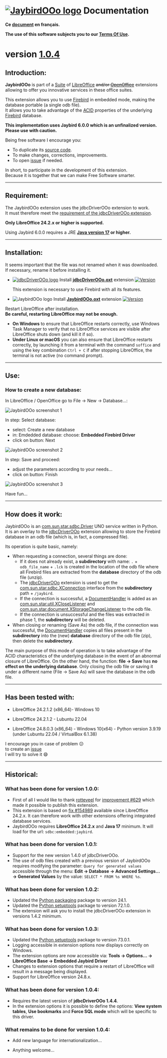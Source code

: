 <!--
╔════════════════════════════════════════════════════════════════════════════════════╗
║                                                                                    ║
║   Copyright (c) 2020 https://prrvchr.github.io                                     ║
║                                                                                    ║
║   Permission is hereby granted, free of charge, to any person obtaining            ║
║   a copy of this software and associated documentation files (the "Software"),     ║
║   to deal in the Software without restriction, including without limitation        ║
║   the rights to use, copy, modify, merge, publish, distribute, sublicense,         ║
║   and/or sell copies of the Software, and to permit persons to whom the Software   ║
║   is furnished to do so, subject to the following conditions:                      ║
║                                                                                    ║
║   The above copyright notice and this permission notice shall be included in       ║
║   all copies or substantial portions of the Software.                              ║
║                                                                                    ║
║   THE SOFTWARE IS PROVIDED "AS IS", WITHOUT WARRANTY OF ANY KIND,                  ║
║   EXPRESS OR IMPLIED, INCLUDING BUT NOT LIMITED TO THE WARRANTIES                  ║
║   OF MERCHANTABILITY, FITNESS FOR A PARTICULAR PURPOSE AND NONINFRINGEMENT.        ║
║   IN NO EVENT SHALL THE AUTHORS OR COPYRIGHT HOLDERS BE LIABLE FOR ANY             ║
║   CLAIM, DAMAGES OR OTHER LIABILITY, WHETHER IN AN ACTION OF CONTRACT,             ║
║   TORT OR OTHERWISE, ARISING FROM, OUT OF OR IN CONNECTION WITH THE SOFTWARE       ║
║   OR THE USE OR OTHER DEALINGS IN THE SOFTWARE.                                    ║
║                                                                                    ║
╚════════════════════════════════════════════════════════════════════════════════════╝
-->
# [![JaybirdOOo logo][1]][2] Documentation

**Ce [document][3] en français.**

**The use of this software subjects you to our [Terms Of Use][4].**

# version [1.0.4][5]

## Introduction:

**JaybirdOOo** is part of a [Suite][6] of [LibreOffice][7] ~~and/or [OpenOffice][8]~~ extensions allowing to offer you innovative services in these office suites.  

This extension allows you to use [Firebird][9] in embedded mode, making the database portable (a single odb file).  
It allows you to take advantage of the [ACID][10] properties of the underlying [Firebird][11] database.

**This implementation uses Jaybird 6.0.0 which is an unfinalized version. Please use with caution.**

Being free software I encourage you:
- To duplicate its [source code][12].
- To make changes, corrections, improvements.
- To open [issue][13] if needed.

In short, to participate in the development of this extension.  
Because it is together that we can make Free Software smarter.

___

## Requirement:

The JaybirdOOo extension uses the jdbcDriverOOo extension to work.  
It must therefore meet the [requirement of the jdbcDriverOOo extension][14].

**Only LibreOffice 24.2.x or higher is supported.**

Using Jaybird 6.0.0 requires a JRE **[Java version 17][15] or higher.**

___

## Installation:

It seems important that the file was not renamed when it was downloaded.  
If necessary, rename it before installing it.

- [![jdbcDriverOOo logo][17]][18] Install **[jdbcDriverOOo.oxt][19]** extension [![Version][20]][19]

    This extension is necessary to use Firebird with all its features.

- ![JaybirdOOo logo][21] Install **[JaybirdOOo.oxt][22]** extension [![Version][23]][22]

Restart LibreOffice after installation.  
**Be careful, restarting LibreOffice may not be enough.**
- **On Windows** to ensure that LibreOffice restarts correctly, use Windows Task Manager to verify that no LibreOffice services are visible after LibreOffice shuts down (and kill it if so).
- **Under Linux or macOS** you can also ensure that LibreOffice restarts correctly, by launching it from a terminal with the command `soffice` and using the key combination `Ctrl + C` if after stopping LibreOffice, the terminal is not active (no command prompt).

___

## Use:

### How to create a new database:

In LibreOffice / OpenOffice go to File -> New -> Database...:

![JaybirdOOo screenshot 1][24]

In step: Select database:
- select: Create a new database
- in: Emdedded database: choose: **Embedded Firebird Driver**
- click on button: Next

![JaybirdOOo screenshot 2][25]

In step: Save and proceed:
- adjust the parameters according to your needs...
- click on button: Finish

![JaybirdOOo screenshot 3][26]

Have fun...

___

## How does it work:

JaybirdOOo is an [com.sun.star.sdbc.Driver][27] UNO service written in Python.  
It is an overlay to the [jdbcDriverOOo][18] extension allowing to store the Firebird database in an odb file (which is, in fact, a compressed file).

Its operation is quite basic, namely:

- When requesting a connection, several things are done:
  - If it does not already exist, a **subdirectory** with name: `.` + `odb_file_name` + `.lck` is created in the location of the odb file where all Firebird files are extracted from the **database** directory of the odb file (unzip).
  - The [jdbcDriverOOo][18] extension is used to get the [com.sun.star.sdbc.XConnection][28] interface from the **subdirectory** path + `/jaybird`.
  - If the connection is successful, a [DocumentHandler][29] is added as an [com.sun.star.util.XCloseListener][30] and [com.sun.star.document.XStorageChangeListener][31] to the odb file.
  - If the connection is unsuccessful and the files was extracted in phase 1, the **subdirectory** will be deleted.
- When closing or renaming (Save As) the odb file, if the connection was successful, the [DocumentHandler][29] copies all files present in the **subdirectory** into the (new) **database** directory of the odb file (zip), then delete the **subdirectory**.

The main purpose of this mode of operation is to take advantage of the ACID characteristics of the underlying database in the event of an abnormal closure of LibreOffice.
On the other hand, the function: **file -> Save** has **no effect on the underlying database**. Only closing the odb file or saving it under a different name (File -> Save As) will save the database in the odb file.

___

## Has been tested with:

* LibreOffice 24.2.1.2 (x86_64)- Windows 10

* LibreOffice 24.2.1.2 - Lubuntu 22.04

* LibreOffice 24.8.0.3 (x86_64) - Windows 10(x64) - Python version 3.9.19 (under Lubuntu 22.04 / VirtualBox 6.1.38)

I encourage you in case of problem :confused:  
to create an [issue][13]  
I will try to solve it :smile:

___

## Historical:

### What has been done for version 1.0.0:

- First of all I would like to thank [rotteveel][32] for [improvement #629][33] which made it possible to publish this extension.
- This extension is based on [fix #154989][34] available since LibreOffice 24.2.x. It can therefore work with other extensions offering integrated database services.
- JaybirdOOo requires **LibreOffice 24.2.x** and **Java 17** minimum. It will load for the url: `sdbc:embedded:jaybird`.

### What has been done for version 1.0.1:

- Support for the new version 1.4.0 of jdbcDriverOOo.
- The use of odb files created with a previous version of JaybirdOOo requires modifying the parameter: `Query for generated values` accessible through the menu: **Edit -> Database -> Advanced Settings... -> Generated Values** by the value: `SELECT * FROM %s WHERE %s`.

### What has been done for version 1.0.2:

- Updated the [Python packaging][35] package to version 24.1.
- Updated the [Python setuptools][36] package to version 72.1.0.
- The extension will ask you to install the jdbcDriverOOo extension in versions 1.4.2 minimum.

### What has been done for version 1.0.3:

- Updated the [Python setuptools][36] package to version 73.0.1.
- Logging accessible in extension options now displays correctly on Windows.
- The extension options are now accessible via: **Tools -> Options... -> LibreOffice Base -> Embedded Jaybird Driver**
- Changes to extension options that require a restart of LibreOffice will result in a message being displayed.
- Support for LibreOffice version 24.8.x.

### What has been done for version 1.0.4:

- Requires the latest version of **jdbcDriverOOo 1.4.4**.
- In the extension options it is possible to define the options: **View system tables**, **Use bookmarks** and **Force SQL mode** which will be specific to this driver.

### What remains to be done for version 1.0.4:

- Add new language for internationalization...

- Anything welcome...

[1]: </img/jaybird.svg#collapse>
[2]: <https://prrvchr.github.io/JaybirdOOo/>
[3]: <https://prrvchr.github.io/JaybirdOOo/README_fr>
[4]: <https://prrvchr.github.io/JaybirdOOo/source/JaybirdOOo/registration/TermsOfUse_en>
[5]: <https://prrvchr.github.io/JaybirdOOo#historical>
[6]: <https://prrvchr.github.io/>
[7]: <https://www.libreoffice.org/download/download/>
[8]: <https://www.openoffice.org/download/index.html>
[9]: <https://www.firebirdsql.org/>
[10]: <https://en.wikipedia.org/wiki/ACID>
[11]: <https://firebirdsql.org/file/documentation/papers_presentations/html/paper-fbent-acid.html>
[12]: <https://github.com/prrvchr/JaybirdOOo/>
[13]: <https://github.com/prrvchr/JaybirdOOo/issues/new>
[14]: <https://prrvchr.github.io/jdbcDriverOOo/#requirement>
[15]: <https://adoptium.net/temurin/archive/?version=17>
[17]: <https://prrvchr.github.io/jdbcDriverOOo/img/jdbcDriverOOo.svg#middle>
[18]: <https://prrvchr.github.io/jdbcDriverOOo>
[19]: <https://github.com/prrvchr/jdbcDriverOOo/releases/latest/download/jdbcDriverOOo.oxt>
[20]: <https://img.shields.io/github/v/tag/prrvchr/jdbcDriverOOo?label=latest#right>
[21]: <img/JaybirdOOo.svg#middle>
[22]: <https://github.com/prrvchr/JaybirdOOo/releases/latest/download/JaybirdOOo.oxt>
[23]: <https://img.shields.io/github/downloads/prrvchr/JaybirdOOo/latest/total?label=v1.0.4#right>
[24]: <img/JaybirdOOo-1.png>
[25]: <img/JaybirdOOo-2.png>
[26]: <img/JaybirdOOo-3.png>
[27]: <https://www.openoffice.org/api/docs/common/ref/com/sun/star/sdbc/Driver.html>
[28]: <https://www.openoffice.org/api/docs/common/ref/com/sun/star/sdbc/XConnection.html>
[29]: <https://github.com/prrvchr/JaybirdOOo/blob/main/uno/lib/uno/embedded/documenthandler.py>
[30]: <https://www.openoffice.org/api/docs/common/ref/com/sun/star/util/XCloseListener.html>
[31]: <http://www.openoffice.org/api/docs/common/ref/com/sun/star/document/XStorageChangeListener.html>
[32]: <https://github.com/mrotteveel>
[33]: <https://github.com/FirebirdSQL/jaybird/issues/629>
[34]: <https://gerrit.libreoffice.org/c/core/+/154989>
[35]: <https://pypi.org/project/packaging/>
[36]: <https://pypi.org/project/setuptools/>
